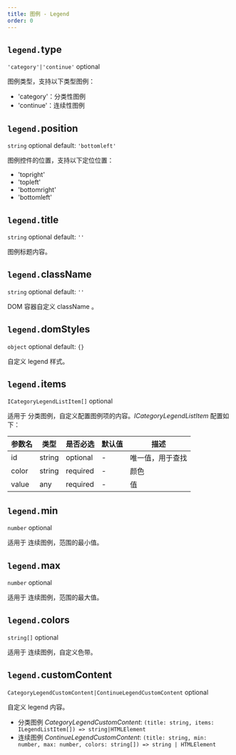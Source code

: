 ```yaml
---
title: 图例 - Legend
order: 0
---
```


## `legend.`type

`'category'|'continue'` optional

图例类型，支持以下类型图例：

*   'category'：分类性图例
*   'continue'：连续性图例

## `legend.`position

`string` optional default: `'bottomleft'`

图例控件的位置，支持以下定位位置：

*   'topright'
*   'topleft'
*   'bottomright'
*   'bottomleft'

## `legend.`title

`string` optional default: `''`

图例标题内容。

## `legend.`className

`string` optional default: `''`

DOM 容器自定义 className 。

## `legend.`domStyles

`object` optional default: `{}`

自定义 legend 样式。

## `legend.`items

`ICategoryLegendListItem[]` optional

适用于 <tag color="green" text="分类图例">分类图例</tag>，自定义配置图例项的内容。*ICategoryLegendListItem* 配置如下：

| 参数名 | 类型   | 是否必选 | 默认值 | 描述             |
| ------ | ------ | -------- | ------ | ---------------- |
| id     | string | optional | -      | 唯一值，用于查找 |
| color  | string | required | -      | 颜色             |
| value  | any    | required | -      | 值               |

## `legend.`min

`number` optional

适用于 <tag color="cyan" text="连续图例">连续图例</tag>，范围的最小值。

## `legend.`max

`number` optional

适用于 <tag color="cyan" text="连续图例">连续图例</tag>，范围的最大值。

## `legend.`colors

`string[]` optional

适用于 <tag color="cyan" text="连续图例">连续图例</tag>，自定义色带。

## `legend.`customContent

`CategoryLegendCustomContent|ContinueLegendCustomContent` optional

自定义 legend 内容。

*   分类图例 *CategoryLegendCustomContent*: `(title: string, items: ILegendListItem[]) => string|HTMLElement`
*   连续图例 *ContinueLegendCustomContent*: `(title: string, min: number, max: number, colors: string[]) => string | HTMLElement`
